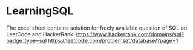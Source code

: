 # LearningSQL
The excel sheet contains solution for freely available question of SQL on LeetCode and HackerRank.
https://www.hackerrank.com/domains/sql?badge_type=sql
https://leetcode.com/problemset/database/?page=1
